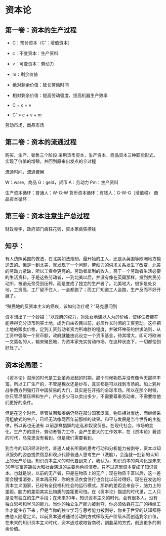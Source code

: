 # 资本论

## 第一卷：资本的生产过程
- C：预付资本（C'：增值资本）
- c：不变资本：生产资料
- v：可变资本：劳动力
- m：剩余价值
- 绝对剩余价值：延长劳动时间
- 相对剩余价值：提高劳动强度、提高机器生产效率

- C = c + v
- C' = c + v + m

劳动市场，商品市场

##  第二卷：资本的流通过程

购买、生产、销售三个阶段
采用货币资本，生产资本，商品资本三种职能形式，实现了价值的增殖，并回到原来出发点的全过程

流通时间，流通费用

W：ware，商品
G：geld，货币
A：劳动力
Pm：生产资料

生产资本循环：普通人：W-G-W
货币资本循环：有钱人：G-W-G（增值税）
商品资本循环：

## 第三卷：资本注意生产总过程
财政赤字，政府部门疯狂花钱，资本家疯狂攒钱



## 知乎：
有人仿照英国的做法，在北美如法炮制，最开始的工人，还是从英国等欧洲地方输送去的。但是一到北美，就发现了一个问题，劳动力的供求关系发生了改变，北美的劳动力紧缺，所以工资会更高的。劳动者拿到的收入，高于一个劳动者生活必要的生活资料。于是这些劳动者，一到北美以后，并没有像在英国那样，投到贫民劳动所，被迫无奈受到压榨，而是变成了独立的生产者了。北美地大，很多是处女地，工资高，工厂留不住人，一会都跑了；而工厂知道工人会跑，生产反而不好开展了。

“殖民地的反资本主义的癌疾，该如何治疗呢？”马克思问到

资本想出了一个妙招：“以政府的权力，对处女地课以人为的价格，使移住者能在能挣得充分货币购买土地，成为自由农民以前，必须作长时间的工资劳动。这样把土地的贩卖价格，定到工资劳动者资力所难胜的程度，并破坏神圣的供求法则，从工资中强取一个货币额，政府就能由此设立一个货币基金，待其增大，即可将欧洲一文莫名的人，输来殖民地，为资本家充实劳动市场。在这种状态下，一切都恰到好处了。”


## 资本论局限：
《资本论》召示的时代是工业革命发起的时期，那个时候物质并没有像今天那样丰富。所以工厂生产的，不管是棉衣还是纱布，其实都是可以找到市场的。加上鸦片战争西方列强打开中国贸易的大门，其实是在开拓的全球市场。所以在那个时候，你只管尽情压榨和生产，产出多少可以卖出多少，不需要尊重劳动者，不需要给他们更好的条件。

但是在这个时代，尽管贫困和疾病仍然在部分国家泛滥，物质相对发达，而继续采用粗放式的生产，已经无法像两百年前那样的效果。和平与发展是当今世界的主旋律，所以再也无法有
以前那样猖獗的走私和奴隶贸易。在现代社会，市场的变化，生产力的提升，劳动者智力工作，会产生更大的工作效率，在《资本论》著述的时代，马克思没有看到，但是我们需要看到。

到当今的知识经济时代，普通人成长所需的思考行动和分析能力被剥夺，资本以知识服务的姿态提供信息和观点代替普通人思考生产（洗脑），会造就一批新的认知上的无产阶级。知识资本主义的时代要到来了。我认为，知识资本的鸿沟化是未来30年贫富差距拉大和社会演进的主要角色扮演者。只不过这里资本变成了知识资本。也就是说，以前的无产者，只是在物质上的无产；现在物质丰富以后，这一差距会慢慢消弥，资本再压榨，你的生活衣食住行也会比以前过得好。现在在发达的资本主义国家，已经有全民福利社会的运行模式。那新的差距会来自于，脑力上的差距。脑力的差距其实比物质的差距更可怕。在《资本论》描述的时代里，工人只是没有独立的生产手段；在未来30年，知识资本主义的时代，会有很多人，没有独立思考和学习的能力。当你的独立生产能力被剥夺，你必须依靠在工厂的持续工作才能生存下来；但是当你的独立学习与思考能力被剥夺，你关于世界的认知都将由他人随意定义。以前资本通过通过劳动的方式榨取无产阶级从而创造剩余价值，在未来的知识资本主义时代，资本通过收取智商税，割韭菜的方式，创造更多的剩余价值。